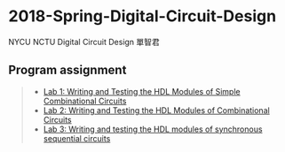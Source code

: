 # 2018-Spring-Digital-Circuit-Design
NYCU NCTU
Digital Circuit Design 單智君

## Program assignment
>* [Lab 1: Writing and Testing the HDL Modules of Simple Combinational Circuits](/Lab1)
>* [Lab 2: Writing and Testing the HDL Modules of Combinational Circuits](/Lab2)
>* [Lab 3: Writing and testing the HDL modules of synchronous sequential circuits](/Lab3)
